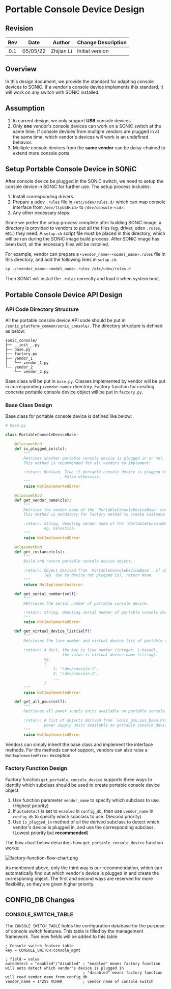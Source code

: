 # Portable Console Device Design

## Revision

|  Rev  |   Date   |   Author   | Change Description |
| :---: | :------: | :--------: | ------------------ |
|  0.1  | 05/05/22 | Zhijian Li | Initial version    |

## Overview

In this design document, we provide the standard for adapting console devices to SONiC. If a vendor's console device implements this standard, it will work on any switch with SONiC installed.

## Assumption

1. In current design, we only support **USB** console devices.
2. Only **one** vendor's console devices can work on a SONiC switch at the same time. If console devices from multiple vendors are plugged in at the same time, which vendor's devices will work is an undefined behavior.
3. Multiple console devices from the **same vendor** can be daisy-chained to extend more console ports.

## Setup Portable Console Device in SONiC

After console device be plugged in the SONiC switch, we need to setup the console device in SONiC for further use. The setup process includes:

  1. Install corresponding drivers.
  2. Prepare a udev `.rules` file in `/etc/udev/rules.d/` which can map console interface from `/dev/ttyUSB<id>` to `/dev/console-<id>`.
  3. Any other necessary steps.

Since we prefer the setup process complete after building SONiC image, a directory is provided to vendors to put all the files (eg. driver, udev `.rules`, etc.) they need. A `setup.sh` script file must be placed in this directory, which will be run during the SONiC image build process. After SONiC image has been built, all the necessary files will be installed.

For example, vendor can prepare a `<vendor_name>-<model_name>.rules` file in this directory, and add the following lines in `setup.sh`:

```bash
cp ./<vendor_name>-<model_name>.rules /etc/udev/rules.d
```

Then SONiC will install the `.rules` correctly and load it when system boot.

## Portable Console Device API Design

### API Code Directory Structure

All the portable console device API code should be put in `/sonic_platform_common/sonic_console/`. The directory structure is defined as below:

```
sonic_console/
├── __init__.py
├── base.py
├── factory.py
├── vendor_1
│   └── vendor_1.py
└── vendor_2
    └── vendor_2.py
```

Base class will be put in `base.py`. Classes implemented by vendor will be put in corresponding `<vendor-name>` directory. Factory function for creating concrete portable console device object will be put in `factory.py`. 

### Base Class Design

Base class for portable console device is defined like below:

```python
# base.py

class PortableConsoleDeviceBase:

    @classmethod
    def is_plugged_in(cls):
        """
        Retrives whether portable console device is plugged in or not.
        This method is recommended for all vendors to implement!

        :return: Boolean, True if portable console device is plugged in
                        , False otherwise.
        """
        raise NotImplementedError

    @classmethod
    def get_vendor_name(cls):
        """
        Retrives the vendor name of the `PortableConsoleDeviceBase` concrete subclass.
        This method is mandatory for factory method to create instance from manual configuration.

        :return: String, denoting vendor name of the `PortableConsoleDeviceBase` concrete subclass.
                 eg. Celestica.
        """
        raise NotImplementedError

    @classmethod
    def get_instance(cls):
        """
        Build and return portable console device object.

        :return: Object derived from `PortableConsoleDeviceBase`. If object cannot be created
                 (eg. due to device not plugged in), return None.
        """
        return NotImplementedError

    def get_serial_number(self):
        """
        Retrieves the serial number of portable console device.

        :return: String, denoting serial number of portable console device.
        """
        raise NotImplementedError

    def get_virtual_device_list(self):
        """
        Retrieves the line number and virtual device list of portable console device.

        :return: A dict, the key is line number (integer, 1-based),
                         the value is virtual device name (string).
                 eg.
                 {
                     1: "/dev/console-1",
                     2: "/dev/console-2",
                     ...
                 }
        """
        raise NotImplementedError

    def get_all_psus(self):
        """
        Retrieves all power supply units available on portable console device.

        :return: A list of objects derived from `sonic_psu.pus_base.PsuBase` representing all
                 power supply units available on portable console device.
        """
        raise NotImplementedError
```

Vendors can simply inherit the base class and implement the interface methods. For the methods cannot support, vendors can also raise a `NotImplementedError` exception.

### Factory Function Design

Factory function `get_portable_console_device` supports three ways to identify which subclass should be used to create portable console device object:

1. Use function parameter `vendor_name` to specify which subclass to use. (Highest priority)
2. If `autodetect` is set to `enabled` in `config_db`, then use `vendor_name` in `config_db` to specify which subclass to use. (Second priority)
3. Use `is_plugged_in` method of all the derived subclass to detect which vendor's device is plugged in, and use the corresponding subclass. (Lowest priority but **recommended**)

The flow chart below describes how `get_portable_console_device` function works:

![factory-function-flow-chart.png](./Portable-Console-Switch-High-Level-Design/factory-function.png)

As mentioned above, only the third way is our recommendation, which can automatically find out which vendor's device is plugged in and create the corresponing object. The first and second ways are reserved for more flexibility, so they are given higher priority.

## CONFIG_DB Changes

### CONSOLE_SWITCH_TABLE

The `CONSOLE_SWITCH_TABLE` holds the configuration database for the purpose of console switch features. This table is filled by the management framework. Two new fields will be added to this table.

```
; Console switch feature table
key = CONSOLE_SWITCH:console_mgmt

; field = value
autodetect = "enabled"/"disabled" ; "enabled" means factory function will auto detect which vendor's device is plugged in
                                  ; "disabled" means factory function will read vendor_name from config_db
vendor_name = 1*255 VCHAR         ; vendor name of console switch
```